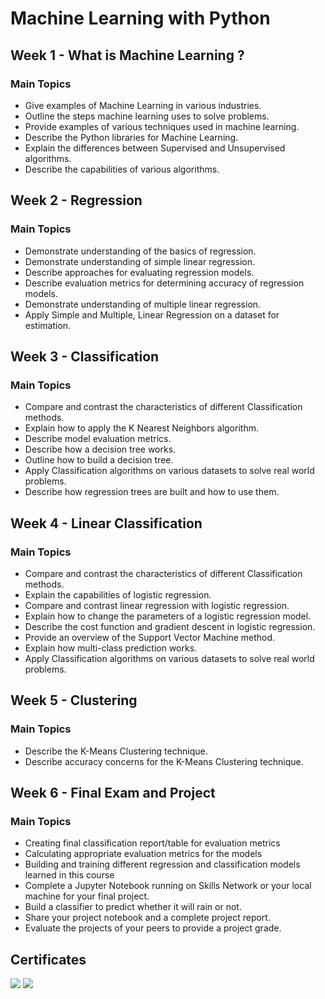 # Machine Learning with Python
## Week 1 - What is Machine Learning ?
### Main Topics
* Give examples of Machine Learning in various industries.
* Outline the steps machine learning uses to solve problems.
* Provide examples of various techniques used in machine learning.
* Describe the Python libraries for Machine Learning.
* Explain the differences between Supervised and Unsupervised algorithms.
* Describe the capabilities of various algorithms.

## Week 2 - Regression
### Main Topics
* Demonstrate understanding of the basics of regression.
* Demonstrate understanding of simple linear regression.
* Describe approaches for evaluating regression models.
* Describe evaluation metrics for determining accuracy of regression models.
* Demonstrate understanding of multiple linear regression.
* Apply Simple and Multiple, Linear Regression on a dataset for estimation.

## Week 3 - Classification
### Main Topics
* Compare and contrast the characteristics of different Classification methods.
* Explain how to apply the K Nearest Neighbors algorithm.
* Describe model evaluation metrics.
* Describe how a decision tree works.
* Outline how to build a decision tree.
* Apply Classification algorithms on various datasets to solve real world problems.
* Describe how regression trees are built and how to use them.

## Week 4 - Linear Classification
### Main Topics
* Compare and contrast the characteristics of different Classification methods.
* Explain the capabilities of logistic regression.
* Compare and contrast linear regression with logistic regression.
* Explain how to change the parameters of a logistic regression model.
* Describe the cost function and gradient descent in logistic regression.
* Provide an overview of the Support Vector Machine method.
* Explain how multi-class prediction works.
* Apply Classification algorithms on various datasets to solve real world problems.

## Week 5 - Clustering
### Main Topics
* Describe the K-Means Clustering technique.
* Describe accuracy concerns for the K-Means Clustering technique.

## Week 6 - Final Exam and Project
### Main Topics
* Creating final classification report/table for evaluation metrics
* Calculating appropriate evaluation metrics for the models
* Building and training different regression and classification models learned in this course
* Complete a Jupyter Notebook running on Skills Network or your local machine for your final project.
* Build a classifier to predict whether it will rain or not.
* Share your project notebook and a complete project report.
* Evaluate the projects of your peers to provide a project grade.





## Certificates
![](https://coursera-certificate-images.s3.amazonaws.com/GZNXGRB543DR)
![](https://images.credly.com/size/680x680/images/5ae9bf9e-da6e-4cec-82eb-d2b4cfea9751/Machine_Learning_with_Python.png)
